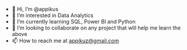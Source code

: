 - 👋 Hi, I’m @appikus
- 👀 I’m interested in Data Analytics
- 🌱 I’m currently learning SQL, Power BI and Python
- 💞️ I’m looking to collaborate on any project that wlll help me learn the above
- 📫 How to reach me at appikuz@gmail.com

<!---
appikus/appikus is a ✨ special ✨ repository because its `README.md` (this file) appears on your GitHub profile.
You can click the Preview link to take a look at your changes.
--->
